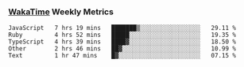 ### [WakaTime](https://wakatime.com) Weekly Metrics

<!--START_SECTION:waka-->
```text
JavaScript   7 hrs 19 mins   ███████▒░░░░░░░░░░░░░░░░░   29.11 % 
Ruby         4 hrs 52 mins   █████░░░░░░░░░░░░░░░░░░░░   19.35 % 
TypeScript   4 hrs 39 mins   ████▓░░░░░░░░░░░░░░░░░░░░   18.50 % 
Other        2 hrs 46 mins   ██▓░░░░░░░░░░░░░░░░░░░░░░   10.99 % 
Text         1 hr 47 mins    █▓░░░░░░░░░░░░░░░░░░░░░░░   07.15 % 
```
<!--END_SECTION:waka-->